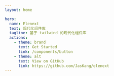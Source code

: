 ```yaml
---
layout: home

hero:
  name: Elenext
  text: 现代化组件库
  tagline: 基于 tailwind 的现代化组件库
  actions:
    - theme: brand
      text: Get Started
      link: /components/button
    - theme: alt
      text: View on GitHub
      link: https://github.com/JasKang/elenext
---
```

